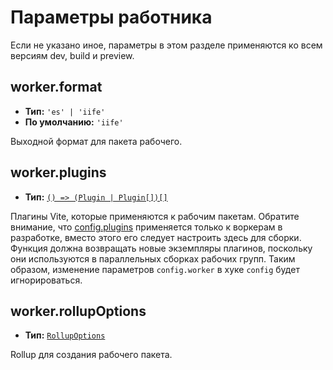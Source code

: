 # Параметры работника

Если не указано иное, параметры в этом разделе применяются ко всем версиям dev, build и preview.

## worker.format

- **Тип:** `'es' | 'iife'`
- **По умолчанию:** `'iife'`

Выходной формат для пакета рабочего.

## worker.plugins

- **Тип:** [`() => (Plugin | Plugin[])[]`](./shared-options#plugins)

Плагины Vite, которые применяются к рабочим пакетам. Обратите внимание, что [config.plugins](./shared-options#plugins) применяется только к воркерам в разработке, вместо этого его следует настроить здесь для сборки.
Функция должна возвращать новые экземпляры плагинов, поскольку они используются в параллельных сборках рабочих групп. Таким образом, изменение параметров `config.worker` в хуке `config` будет игнорироваться.

## worker.rollupOptions

- **Тип:** [`RollupOptions`](https://rollupjs.org/configuration-options/)

Rollup для создания рабочего пакета.
